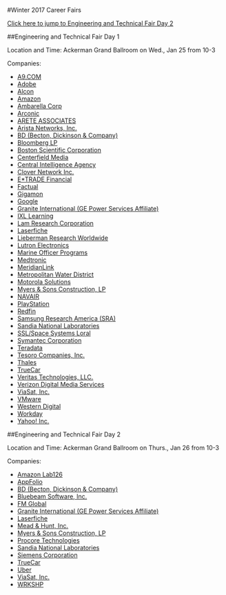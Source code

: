 #Winter 2017 Career Fairs

[Click here to jump to Engineering and Technical Fair Day 2](#engineering-and-technical-fair-day-2)

##Engineering and Technical Fair Day 1

Location and Time: Ackerman Grand Ballroom on Wed., Jan 25 from 10-3

Companies:
- [A9.COM](http://bit.ly/A9UCLA)
- [Adobe](http://www.adobe.com/)
- [Alcon](http://www.alcon.com/)
- [Amazon](http://www.amazon.jobs/team-category/university-recruiting)
- [Ambarella Corp](http://www.ambarella.com/)
- [Arconic](http://www.arconic.com/)
- [ARETE ASSOCIATES](http://www.arete.com/)
- [Arista Networks, Inc.](http://www.arista.com/)
- [BD (Becton, Dickinson & Company)](http://www.bd.com/)
- [Bloomberg LP](http://www.bloomberg.com/careers)
- [Boston Scientific Corporation](http://www.bostonscientific.com/careers)
- [Centerfield Media](http://www.centerfield.com/)
- [Central Intelligence Agency](http://www.cia.gov/)
- [Clover Network Inc.](http://clover.com/)
- [E*TRADE Financial](https://www.etradecareers.com/)
- [Factual](http://www.factual.com/)
- [Gigamon](https://www.gigamon.com/)
- [Google](http://google.com/students)
- [Granite International (GE Power Services Affiliate)](http://gsinc.com/)
- [IXL Learning](http://www.ixl.com/)
- [Lam Research Corporation](http://lamresearch.com/)
- [Laserfiche](http://www.laserfiche.com/jobs)
- [Lieberman Research Worldwide](http://www.lrwonline.com/)
- [Lutron Electronics](http://www.lutron.com/)
- [Marine Officer Programs](http://www.marines.com/officer)
- [Medtronic](http://www.medtronic.com/careers)
- [MeridianLink](http://www.meridianlink.com/)
- [Metropolitan Water District](http://mwdh2o.com/)
- [Motorola Solutions](http://www.motorolasolutions.com/)
- [Myers & Sons Construction, LP](http://www.myers-sons.com/)
- [NAVAIR](http://www.navair.navy.mil/nawcwd)
- [PlayStation](http://www.playstationnetwork.com/careers)
- [Redfin](http://www.redfin.com/)
- [Samsung Research America (SRA)](http://www.sra.samsung.com/)
- [Sandia National Laboratories](http://www.sandia.gov/careers)
- [SSL/Space Systems Loral](http://www.sslmda.com/)
- [Symantec Corporation](http://www.symantec.com/)
- [Teradata](http://www.teradata.com/)
- [Tesoro Companies, Inc.](http://www.tsocorp.com/)
- [Thales](https://www.thalesgroup.com/en)
- [TrueCar](https://www.truecar.com/#/)
- [Veritas Technologies, LLC.](http://www.veritas.com/)
- [Verizon Digital Media Services](http://www.verizondigitalmedia.com/)
- [ViaSat, Inc.](http://www.viasat.com/)
- [VMware](http://www.vmware.com/)
- [Western Digital](http://www.wdc.com/)
- [Workday](http://www.workday.com/college)
- [Yahoo! Inc.](http://www.yahoo.com/)


##Engineering and Technical Fair Day 2

Location and Time: Ackerman Grand Ballroom on Thurs., Jan 26 from 10-3

Companies:
- [Amazon Lab126](http://www.amazon.jobs/team-category/university-recruiting)
- [AppFolio](http://www.appfolio.com/jobs)
- [BD (Becton, Dickinson & Company)](http://www.bd.com/)
- [Bluebeam Software, Inc.](http://www.bluebeam.com/)
- [FM Global](http://www.fmglobalcareers.com/university)
- [Granite International (GE Power Services Affiliate)](http://gsinc.com/)
- [Laserfiche](http://www.laserfiche.com/jobs)
- [Mead & Hunt, Inc.](http://meadhunt.com/)
- [Myers & Sons Construction, LP](http://www.myers-sons.com/)
- [Procore Technologies](https://www.procore.com/)
- [Sandia National Laboratories](http://www.sandia.gov/careers)
- [Siemens Corporation](http://www.usa.siemens.com/)
- [TrueCar](https://www.truecar.com/#/)
- [Uber](https://www.uber.com/careers/)
- [ViaSat, Inc.](http://www.viasat.com/)
- [WRKSHP](http://wearewrkshp.com/)
